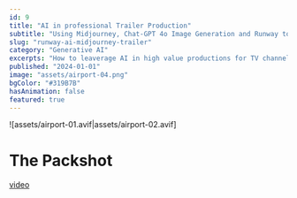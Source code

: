 ```yaml
---
id: 9
title: "AI in professional Trailer Production"
subtitle: "Using Midjourney, Chat-GPT 4o Image Generation and Runway to create Footage"
slug: "runway-ai-midjourney-trailer"
category: "Generative AI"
excerpts: "How to leaverage AI in high value productions for TV channels"
published: "2024-01-01"
image: "assets/airport-04.png"
bgColor: "#319B7B"
hasAnimation: false
featured: true
---
```



![assets/airport-01.avif|assets/airport-02.avif]

# The Packshot
[video](assets/airport.mp4|assets/airport-03.jpg)

